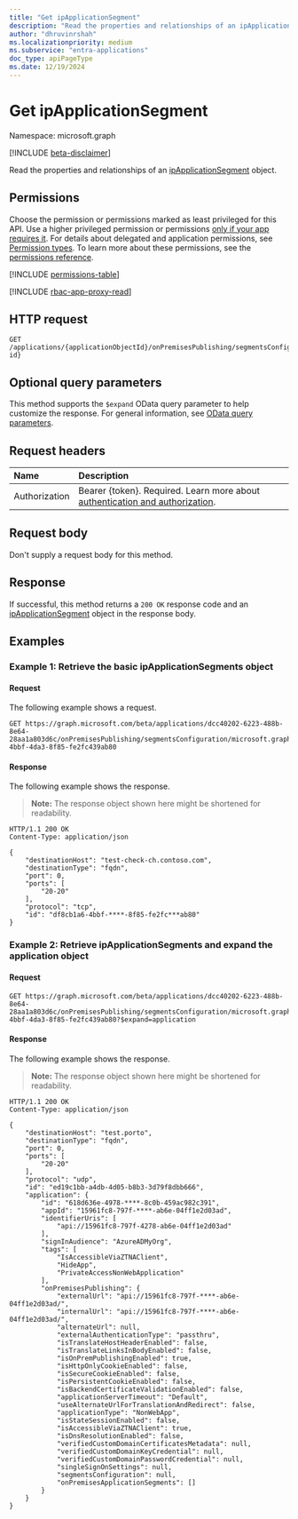 ```yaml
---
title: "Get ipApplicationSegment"
description: "Read the properties and relationships of an ipApplicationSegment object."
author: "dhruvinrshah"
ms.localizationpriority: medium
ms.subservice: "entra-applications"
doc_type: apiPageType
ms.date: 12/19/2024
---
```


# Get ipApplicationSegment

Namespace: microsoft.graph

[!INCLUDE [beta-disclaimer](../../includes/beta-disclaimer.md)]

Read the properties and relationships of an [ipApplicationSegment](../resources/ipapplicationsegment.md) object.

## Permissions

Choose the permission or permissions marked as least privileged for this API. Use a higher privileged permission or permissions [only if your app requires it](/graph/permissions-overview#best-practices-for-using-microsoft-graph-permissions). For details about delegated and application permissions, see [Permission types](/graph/permissions-overview#permission-types). To learn more about these permissions, see the [permissions reference](/graph/permissions-reference).

<!-- { "blockType": "permissions", "name": "ipapplicationsegment_get" } -->
[!INCLUDE [permissions-table](../includes/permissions/ipapplicationsegment-get-permissions.md)]

[!INCLUDE [rbac-app-proxy-read](../includes/rbac-for-apis/rbac-app-proxy-read.md)]

## HTTP request

<!-- {
  "blockType": "ignored"
}
-->
``` http
GET /applications/{applicationObjectId}/onPremisesPublishing/segmentsConfiguration/microsoft.graph.ipSegmentConfiguration/applicationSegments/{applicationSegment-id}
```

## Optional query parameters

This method supports the `$expand` OData query parameter to help customize the response. For general information, see [OData query parameters](/graph/query-parameters).

## Request headers

|Name|Description|
|:---|:---|
|Authorization|Bearer {token}. Required. Learn more about [authentication and authorization](/graph/auth/auth-concepts).|

## Request body

Don't supply a request body for this method.

## Response

If successful, this method returns a `200 OK` response code and an [ipApplicationSegment](../resources/ipapplicationsegment.md) object in the response body.

## Examples

### Example 1: Retrieve the basic ipApplicationSegments object

#### Request

The following example shows a request.
<!-- {
  "blockType": "request",
  "name": "get_ipapplicationsegment"
}
-->
``` http
GET https://graph.microsoft.com/beta/applications/dcc40202-6223-488b-8e64-28aa1a803d6c/onPremisesPublishing/segmentsConfiguration/microsoft.graph.IpSegmentConfiguration/ApplicationSegments/df8cb1a6-4bbf-4da3-8f85-fe2fc439ab80
```


#### Response

The following example shows the response.
>**Note:** The response object shown here might be shortened for readability.
<!-- {
  "blockType": "response",
  "truncated": true,
  "@odata.type": "microsoft.graph.ipApplicationSegment"
}
-->
``` http
HTTP/1.1 200 OK
Content-Type: application/json

{
    "destinationHost": "test-check-ch.contoso.com",
    "destinationType": "fqdn",
    "port": 0,
    "ports": [
        "20-20"
    ],
    "protocol": "tcp",
    "id": "df8cb1a6-4bbf-****-8f85-fe2fc***ab80"
}
```

### Example 2: Retrieve ipApplicationSegments and expand the application object

#### Request

```http
GET https://graph.microsoft.com/beta/applications/dcc40202-6223-488b-8e64-28aa1a803d6c/onPremisesPublishing/segmentsConfiguration/microsoft.graph.IpSegmentConfiguration/ApplicationSegments/df8cb1a6-4bbf-4da3-8f85-fe2fc439ab80?$expand=application
```

#### Response

The following example shows the response.
>**Note:** The response object shown here might be shortened for readability.
<!-- {
  "blockType": "response",
  "truncated": true,
  "@odata.type": "microsoft.graph.ipApplicationSegment"
}
-->
``` http
HTTP/1.1 200 OK
Content-Type: application/json

{
    "destinationHost": "test.porto",
    "destinationType": "fqdn",
    "port": 0,
    "ports": [
        "20-20"
    ],
    "protocol": "udp",
    "id": "ed19c1bb-a4db-4d05-b8b3-3d79f8dbb666",
    "application": {
        "id": "618d636e-4978-****-8c0b-459ac982c391",
        "appId": "15961fc8-797f-****-ab6e-04ff1e2d03ad",
        "identifierUris": [
            "api://15961fc8-797f-4278-ab6e-04ff1e2d03ad"
        ],
        "signInAudience": "AzureADMyOrg",
        "tags": [
            "IsAccessibleViaZTNAClient",
            "HideApp",
            "PrivateAccessNonWebApplication"
        ],
        "onPremisesPublishing": {
            "externalUrl": "api://15961fc8-797f-****-ab6e-04ff1e2d03ad/",
            "internalUrl": "api://15961fc8-797f-****-ab6e-04ff1e2d03ad/",
            "alternateUrl": null,
            "externalAuthenticationType": "passthru",
            "isTranslateHostHeaderEnabled": false,
            "isTranslateLinksInBodyEnabled": false,
            "isOnPremPublishingEnabled": true,
            "isHttpOnlyCookieEnabled": false,
            "isSecureCookieEnabled": false,
            "isPersistentCookieEnabled": false,
            "isBackendCertificateValidationEnabled": false,
            "applicationServerTimeout": "Default",
            "useAlternateUrlForTranslationAndRedirect": false,
            "applicationType": "NonWebApp",
            "isStateSessionEnabled": false,
            "isAccessibleViaZTNAClient": true,
            "isDnsResolutionEnabled": false,
            "verifiedCustomDomainCertificatesMetadata": null,
            "verifiedCustomDomainKeyCredential": null,
            "verifiedCustomDomainPasswordCredential": null,
            "singleSignOnSettings": null,
            "segmentsConfiguration": null,
            "onPremisesApplicationSegments": []
        }
    }
}
```



